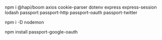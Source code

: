 npm i @hapi/boom axios cookie-parser dotenv express express-session lodash passport passport-http passport-oauth passport-twitter  

npm i -D nodemon

npm install passport-google-oauth